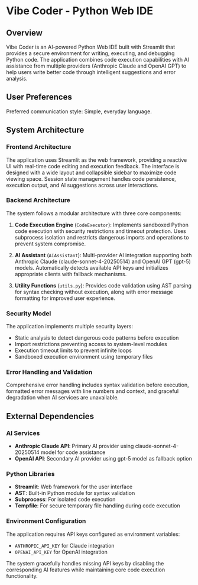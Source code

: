 # Vibe Coder - Python Web IDE

## Overview

Vibe Coder is an AI-powered Python Web IDE built with Streamlit that provides a secure environment for writing, executing, and debugging Python code. The application combines code execution capabilities with AI assistance from multiple providers (Anthropic Claude and OpenAI GPT) to help users write better code through intelligent suggestions and error analysis.

## User Preferences

Preferred communication style: Simple, everyday language.

## System Architecture

### Frontend Architecture
The application uses Streamlit as the web framework, providing a reactive UI with real-time code editing and execution feedback. The interface is designed with a wide layout and collapsible sidebar to maximize code viewing space. Session state management handles code persistence, execution output, and AI suggestions across user interactions.

### Backend Architecture
The system follows a modular architecture with three core components:

1. **Code Execution Engine** (`CodeExecutor`): Implements sandboxed Python code execution with security restrictions and timeout protection. Uses subprocess isolation and restricts dangerous imports and operations to prevent system compromise.

2. **AI Assistant** (`AIAssistant`): Multi-provider AI integration supporting both Anthropic Claude (claude-sonnet-4-20250514) and OpenAI GPT (gpt-5) models. Automatically detects available API keys and initializes appropriate clients with fallback mechanisms.

3. **Utility Functions** (`utils.py`): Provides code validation using AST parsing for syntax checking without execution, along with error message formatting for improved user experience.

### Security Model
The application implements multiple security layers:
- Static analysis to detect dangerous code patterns before execution
- Import restrictions preventing access to system-level modules
- Execution timeout limits to prevent infinite loops
- Sandboxed execution environment using temporary files

### Error Handling and Validation
Comprehensive error handling includes syntax validation before execution, formatted error messages with line numbers and context, and graceful degradation when AI services are unavailable.

## External Dependencies

### AI Services
- **Anthropic Claude API**: Primary AI provider using claude-sonnet-4-20250514 model for code assistance
- **OpenAI API**: Secondary AI provider using gpt-5 model as fallback option

### Python Libraries
- **Streamlit**: Web framework for the user interface
- **AST**: Built-in Python module for syntax validation
- **Subprocess**: For isolated code execution
- **Tempfile**: For secure temporary file handling during code execution

### Environment Configuration
The application requires API keys configured as environment variables:
- `ANTHROPIC_API_KEY` for Claude integration
- `OPENAI_API_KEY` for OpenAI integration

The system gracefully handles missing API keys by disabling the corresponding AI features while maintaining core code execution functionality.
